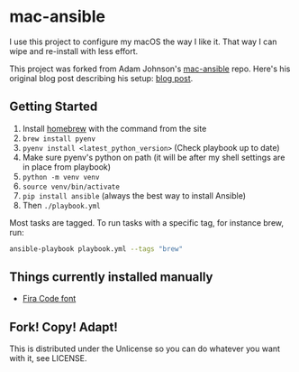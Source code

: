 mac-ansible
===========

I use this project to configure my macOS the way I like it. That way I can wipe
and re-install with less effort.

This project was forked from Adam Johnson's [mac-ansible](https://github.com/adamchainz/mac-ansible) repo.
Here's his original blog post describing his setup:
[blog post](https://adamj.eu/tech/2019/03/20/how-i-provision-my-macbook-with-ansible/).

Getting Started
---------------

1. Install [homebrew](http://brew.sh/) with the command from the site
2. `brew install pyenv`
3. `pyenv install <latest_python_version>` (Check playbook up to date)
4. Make sure pyenv's python on path (it will be after my shell settings are in place from playbook)
5. `python -m venv venv`
6. `source venv/bin/activate`
5. `pip install ansible` (always the best way to install Ansible)
6. Then `./playbook.yml`

Most tasks are tagged. To run tasks with a specific tag, for instance brew, run:

```bash
ansible-playbook playbook.yml --tags "brew"
```

Things currently installed manually
---------------
- [Fira Code font](https://github.com/tonsky/FiraCode)

Fork! Copy! Adapt!
------------------

This is distributed under the Unlicense so you can do whatever you want with
it, see LICENSE.
